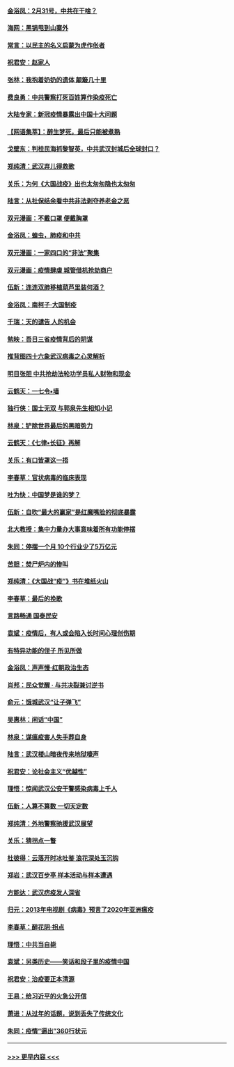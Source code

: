 #### [金浴凤：2月31号，中共在干啥？](../pages/nsc993/n11922706.md?t=03080731) 
#### [海网：黑锅甩到山寨外](../pages/nsc993/n11922688.md?t=03080731) 
#### [常言：以民主的名义启蒙为虎作伥者](../pages/nsc993/n11922217.md?t=03080731) 
#### [祝君安：赵家人](../pages/nsc993/n11922209.md?t=03080731) 
#### [张林：我抱着奶奶的遗体 颠簸几十里](../pages/nsc993/n11920945.md?t=03080731) 
#### [费良勇：中共警察打死百姓算作染疫死亡](../pages/nsc993/n11919264.md?t=03080731) 
#### [大陆专家：新冠疫情暴露出中国十大问题](../pages/nsc993/n11919187.md?t=03080731) 
#### [【网语集萃】：醉生梦死，最后只能被煮熟](../pages/nsc993/n11918994.md?t=03080731) 
#### [戈壁东：判桂民海抓黎智英，中共武汉封城后全球封口？](../pages/nsc993/n11917982.md?t=03080731) 
#### [郑纯清：武汉弃儿得救歌](../pages/nsc993/n11917881.md?t=03080731) 
#### [关乐：为何《大国战疫》出也太匆匆隐也太匆匆](../pages/nsc993/n11917792.md?t=03080731) 
#### [陆言：从社保结余看中共非法剥夺养老金之恶](../pages/nsc993/n11917084.md?t=03080731) 
#### [双元漫画：不戴口罩 便戴胸罩](../pages/nsc993/n11916447.md?t=03080731) 
#### [金浴凤：蝗虫，肺疫和中共](../pages/nsc993/n11916904.md?t=03080731) 
#### [双元漫画：一家四口的“非法”聚集](../pages/nsc993/n11916378.md?t=03080731) 
#### [双元漫画：疫情肆虐 城管借机抢劫商户](../pages/nsc993/n11916310.md?t=03080731) 
#### [伍新：连连双肺移植葫芦里装何酒？](../pages/nsc993/n11913667.md?t=03080731) 
#### [金浴凤：南柯子·大国制疫](../pages/nsc993/n11913657.md?t=03080731) 
#### [千瑞：天的谴告  人的机会](../pages/nsc993/n11913309.md?t=03080731) 
#### [勉映：吾日三省疫情背后的阴谋](../pages/nsc993/n11913079.md?t=03080731) 
#### [推背图四十六象武汉病毒之心灵解析](../pages/nsc993/n11911761.md?t=03080731) 
#### [明目张胆 中共抢劫法轮功学员私人财物和现金](../pages/nsc993/n11910262.md?t=03080731) 
#### [云鹤天：一七令▪墙](../pages/nsc993/n11910627.md?t=03080731) 
#### [独行侠：国士无双 与郭泉先生相知小记](../pages/nsc993/n11910613.md?t=03080731) 
#### [林泉：铲除世界最后的黑暗势力](../pages/nsc993/n11909320.md?t=03080731) 
#### [云鹤天：《七律▪长征》再解](../pages/nsc993/n11909327.md?t=03080731) 
#### [关乐：有口皆罩这一捂](../pages/nsc993/n11908393.md?t=03080731) 
#### [李春草：官状病毒的临床表现](../pages/nsc993/n11908339.md?t=03080731) 
#### [吐为快：中国梦是谁的梦？](../pages/nsc993/n11906564.md?t=03080731) 
#### [伍新：自吹“最大的赢家”是红魔嘴脸的彻底暴露](../pages/nsc993/n11906407.md?t=03080731) 
#### [北大教授：集中力量办大事意味着所有功能停摆](../pages/nsc993/n11904800.md?t=03080731) 
#### [朱同：停摆一个月 10个行业少了5万亿元](../pages/nsc993/n11904498.md?t=03080731) 
#### [苦胆：焚尸炉内的惨叫](../pages/nsc993/n11904479.md?t=03080731) 
#### [郑纯清：《大国战“疫”》书在堆纸火山](../pages/nsc993/n11904450.md?t=03080731) 
#### [李春草：最后的挽歌](../pages/nsc993/n11904441.md?t=03080731) 
#### [言路畅通 国泰民安](../pages/nsc993/n11904222.md?t=03080731) 
#### [袁斌：疫情后，有人或会陷入长时间心理创伤期](../pages/nsc993/n11901514.md?t=03080731) 
#### [有特异功能的侄子 所见所做](../pages/nsc993/n11901154.md?t=03080731) 
#### [金浴凤：声声慢‧红朝政治生态](../pages/nsc993/n11899553.md?t=03080731) 
#### [肖邦：民众觉醒 · 与共决裂兼讨逆书](../pages/nsc993/n11898435.md?t=03080731) 
#### [俞元：饿城武汉“让子弹飞”](../pages/nsc993/n11898344.md?t=03080731) 
#### [吴惠林：闲话“中国”](../pages/nsc993/n11898182.md?t=03080731) 
#### [林泉：谋瘟疫害人失手葬自身](../pages/nsc993/n11897892.md?t=03080731) 
#### [陆言：武汉楼山暗夜传来地狱嚎声](../pages/nsc993/n11897033.md?t=03080731) 
#### [祝君安：论社会主义“优越性”](../pages/nsc993/n11897005.md?t=03080731) 
#### [理悟：惊闻武汉公安干警感染病毒上千人](../pages/nsc993/n11896947.md?t=03080731) 
#### [伍新：人算不算数 一切天定数](../pages/nsc993/n11893372.md?t=03080731) 
#### [郑纯清：外地警察驰援武汉展望](../pages/nsc993/n11893115.md?t=03080731) 
#### [关乐：猜拐点一瞥](../pages/nsc993/n11893020.md?t=03080731) 
#### [杜彼得：云落开时冰吐鉴 浪花深处玉沉钩](../pages/nsc993/n11892107.md?t=03080731) 
#### [郑岩：武汉百步亭 样本活动与样本遭遇](../pages/nsc993/n11892310.md?t=03080731) 
#### [方能达：武汉疠疫发人深省](../pages/nsc993/n11891376.md?t=03080731) 
#### [归元：2013年电视剧《病毒》预言了2020年亚洲瘟疫](../pages/nsc993/n11891126.md?t=03080731) 
#### [李春草：醉花阴·拐点](../pages/nsc993/n11890567.md?t=03080731) 
#### [理悟：中共当自毙](../pages/nsc993/n11890559.md?t=03080731) 
#### [袁斌：另类历史——笑话和段子里的疫情中国](../pages/nsc993/n11889243.md?t=03080731) 
#### [祝君安：治疫要正本清源](../pages/nsc993/n11889085.md?t=03080731) 
#### [王易：给习近平的火急公开信](../pages/nsc993/n11888225.md?t=03080731) 
#### [萧进：从过年的话题，说到丢失了传统文化](../pages/nsc993/n11887732.md?t=03080731) 
#### [朱同：疫情“逼出”360行状元](../pages/nsc993/n11887678.md?t=03080731) 

----
#### [ >>> 更早内容 <<< ](../indexes/nsc993-earlier.md)
